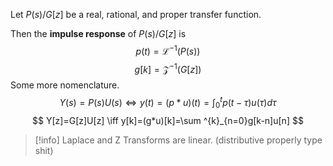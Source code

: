 Let $P(s) / G[z]$ be a real, rational, and proper transfer function.

Then the **impulse response** of $P(s) / G[z]$ is
$$
p(t)=\mathcal{L}^{-1}(P(s))
$$
$$
g[k]=\mathcal{Z}^{-1}(G[z])
$$
Some more nomenclature. 
$$
Y(s)=P(s)U(s) \iff y(t)=(p*u)(t)=\int ^{t}_{0}p(t-\tau)u(\tau)d\tau
$$
$$
Y[z]=G[z]U[z] \iff y[k]=(g*u)[k]=\sum ^{k}_{n=0}g[k-n]u[n]
$$
>[!info] Laplace and Z Transforms are linear. (distributive properly type shit)

